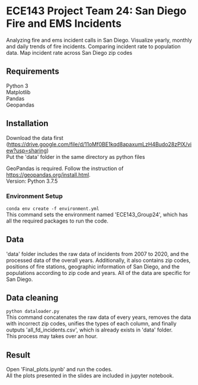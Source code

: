 # ECE143 Project Team 24: San Diego Fire and EMS Incidents
Analyzing fire and ems incident calls in San Diego. Visualize yearly, monthly and daily trends of fire incidents. Comparing incident rate to population data. Map incident rate across San Diego zip codes

## Requirements
Python 3  
Matplotlib  
Pandas  
Geopandas
## Installation
Download the data first (https://drive.google.com/file/d/11oMf0BE1kqd8apaxumLzH4Budo28zPlX/view?usp=sharing)   
Put the 'data' folder in the same directory as python files  


GeoPandas is required. Follow the instruction of https://geopandas.org/install.html.  
Version: Python 3.7.5

### Environment Setup
`conda env create -f environment.yml`  
This command sets the environment named 'ECE143_Group24', which has all the required packages to run the code. 
## Data
'data' folder includes the raw data of incidents from 2007 to 2020, and the processed data of the overall years. Additionally, it also contains zip codes, positions of fire stations, geographic information of San Diego, and the populations according to zip code and years. All of the data are specific for San Diego.
## Data cleaning
`python dataloader.py`  
This command concatenates the raw data of every years, removes the data with incorrect zip codes, unifies the types of each column, and finally outputs 'all_fd_incidents.csv', which is already exists in 'data' folder.   
This process may takes over an hour. 
## Result
Open 'Final_plots.ipynb' and run the codes.  
All the plots presented in the slides are included in jupyter notebook. 
